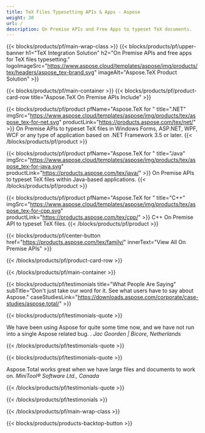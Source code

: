 ```yaml
---
title: TeX Files Typesetting APIs & Apps - Aspose 
weight: 30
url: /
description: On Premise APIs and Free Apps to typeset TeX documents.
---
```


{{< blocks/products/pf/main-wrap-class >}}
{{< blocks/products/pf/upper-banner h1="TeX Integration Solution" h2="On Premise APIs and free apps for TeX files typesetting." logoImageSrc="https://www.aspose.cloud/templates/aspose/img/products/tex/headers/aspose_tex-brand.svg" imageAlt="Aspose.TeX Product Solution" >}}

{{< blocks/products/pf/main-container >}}
{{< blocks/products/pf/product-card-row title="Aspose.TeX On Premise APIs Include" >}}

{{< blocks/products/pf/product pfName="Aspose.TeX for " title=".NET" imgSrc="https://www.aspose.cloud/templates/aspose/img/products/tex/aspose_tex-for-net.svg" productLink="https://products.aspose.com/tex/net/" >}}
On Premise APIs to typeset TeX files in Windows Forms, ASP.NET, WPF, WCF or any type of application based on .NET Framework 3.5 or later.
{{< /blocks/products/pf/product >}}

{{< blocks/products/pf/product pfName="Aspose.TeX for " title="Java" imgSrc="https://www.aspose.cloud/templates/aspose/img/products/tex/aspose_tex-for-java.svg" productLink="https://products.aspose.com/tex/java/" >}}
On Premise APIs to typeset TeX files within Java-based applications.
{{< /blocks/products/pf/product >}}

{{< blocks/products/pf/product pfName="Aspose.TeX for " title="C++" imgSrc="https://www.aspose.cloud/templates/aspose/img/products/tex/aspose_tex-for-cpp.svg" productLink="https://products.aspose.com/tex/cpp/" >}}
C++ On Premise API to typeset TeX files.
{{< /blocks/products/pf/product >}}

{{< blocks/products/pf/center-button href="https://products.aspose.com/tex/family/" innerText="View All On Premise APIs" >}}

{{< /blocks/products/pf/product-card-row >}}

{{< /blocks/products/pf/main-container >}}

{{< blocks/products/pf/testimonials title="What People Are Saying" subTitle="Don't just take our word for it. See what users have to say about Aspose." caseStudiesLink="https://downloads.aspose.com/corporate/case-studies/aspose.total/" >}}

{{< blocks/products/pf/testimonials-quote >}}
<p class="first">
 We have been using Aspose for quite some time now, and we have not run into a single Aspose related bug. .
 <em>
  Jac Goorden | Bicore, Netherlands
 </em>
</p>

{{< /blocks/products/pf/testimonials-quote >}}

{{< blocks/products/pf/testimonials-quote >}}
<p class="second">
 Aspose.Total works great when we have large files and documents to work on.
 <em>
  MiniTool® Software Ltd., Canada
 </em>
</p>

{{< /blocks/products/pf/testimonials-quote >}}

{{< /blocks/products/pf/testimonials >}}

{{< /blocks/products/pf/main-wrap-class >}}

{{< blocks/products/products-backtop-button >}}
